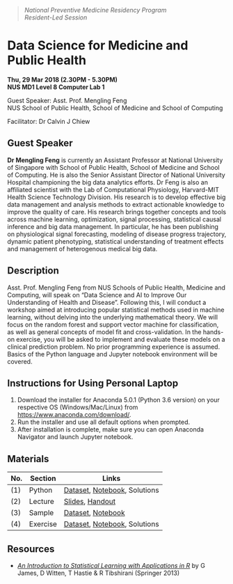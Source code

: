 > *National Preventive Medicine Residency Program<br>
> Resident-Led Session*

# Data Science for Medicine and Public Health
**Thu, 29 Mar 2018 (2.30PM - 5.30PM)**<br>
**NUS MD1 Level 8 Computer Lab 1**<br>

Guest Speaker: Asst. Prof. Mengling Feng<br>
NUS School of Public Health, School of Medicine and School of Computing

Facilitator: Dr Calvin J Chiew

## Guest Speaker
**Dr Mengling Feng** is currently an Assistant Professor at National University of Singapore with School of Public Health, School of Medicine and School of Computing. He is also the Senior Assistant Director of National University Hospital championing the big data analytics efforts. Dr Feng is also an affiliated scientist with the Lab of Computational Physiology, Harvard-MIT Health Science Technology Division. His research is to develop effective big data management and analysis methods to extract actionable knowledge to improve the quality of care. His research brings together concepts and tools across machine learning, optimization, signal processing, statistical causal inference and big data management. In particular, he has been publishing on physiological signal forecasting, modeling of disease progress trajectory, dynamic patient phenotyping, statistical understanding of treatment effects and management of heterogenous medical big data.

## Description
Asst. Prof. Mengling Feng from NUS Schools of Public Health, Medicine and Computing, will speak on “Data Science and AI to Improve Our Understanding of Health and Disease”. Following this, I will conduct a workshop aimed at introducing popular statistical methods used in machine learning, without delving into the underlying mathematical theory. We will focus on the random forest and support vector machine for classification, as well as general concepts of model fit and cross-validation. In the hands-on exercise, you will be asked to implement and evaluate these models on a clinical prediction problem. No prior programming experience is assumed. Basics of the Python language and Jupyter notebook environment will be covered. 

## Instructions for Using Personal Laptop
1. Download the installer for Anaconda 5.0.1 (Python 3.6 version) on your respective OS (Windows/Mac/Linux) from https://www.anaconda.com/download/. 
2. Run the installer and use all default options when prompted. 
3. After installation is complete, make sure you can open Anaconda Navigator and launch Jupyter notebook.

## Materials

No. | Section  | Links
--- | -------- | --------
(1) | Python   | [Dataset](python/births.csv), [Notebook](python/Python.ipynb), Solutions
(2) | Lecture  | [Slides](lecture/WS06_Slides.pdf), [Handout](lecture/handout.md)
(3) | Sample   | [Dataset](sample/lungsample.csv), [Notebook](sample/Lung.ipynb)
(4) | Exercise | [Dataset](exercise/leukemia.csv), [Notebook](exercise/Leukemia.ipynb), Solutions

## Resources

- *[An Introduction to Statistical Learning with Applications in R](http://www-bcf.usc.edu/~gareth/ISL/)* by G James, D Witten, T Hastie & R Tibshirani (Springer 2013)
